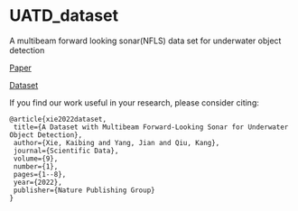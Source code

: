 # UATD_dataset
 A multibeam forward looking sonar(NFLS) data set for underwater object detection
 
 [Paper](https://doi.org/10.1038/s41597-022-01854-w)
 
 [Dataset](https://doi.org/10.6084/m9.figshare.21331143.v3)
 
 If you find our work useful in your research, please consider citing:
 ```
 @article{xie2022dataset,
  title={A Dataset with Multibeam Forward-Looking Sonar for Underwater Object Detection},
  author={Xie, Kaibing and Yang, Jian and Qiu, Kang},
  journal={Scientific Data},
  volume={9},
  number={1},
  pages={1--8},
  year={2022},
  publisher={Nature Publishing Group}
}
```
